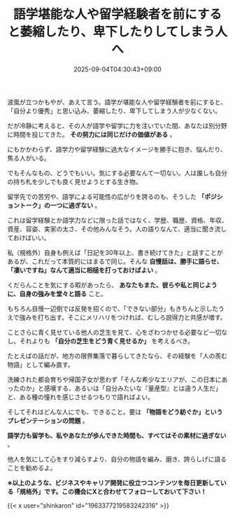 ﻿---
title: "語学堪能な人や留学経験者を前にすると萎縮したり、卑下したりしてしまう人へ"
date: 2025-09-04T04:30:43+09:00
draft: false
---

波風が立つかもやが、あえて言う。語学が堪能な人や留学経験者を前にすると、「自分より優秀」と思い込み、萎縮したり、卑下してしまう人が少なくない。

だが冷静に考えると、その人が語学や留学に力を注いでいた間、あなたは別分野に時間を投じてきた。 **その努力には同じだけの価値がある** 。

にもかかわらず、語学力や留学経験に過大なイメージを勝手に抱き、悩んだり、焦る人がいる。

でもそんなもの、どうでもいい。気にする必要なんて一切ない。人は誰しも自分の持ち札を少しでも良く見せようとする生き物。

留学先での苦労や、語学による可能性の広がりを誇るのも、そうした **「ポジショントーク」の一つに過ぎない** 。

これは留学経験とか語学力などに限った話ではなく、学歴、職歴、資格、年収、資産、容姿、実家の太さ、その他みんなそう。人の語りなんて、適当に聞き流しておけばいい。

私（規格外）自身も例えば「日記を30年以上、書き続けてきた」と話すことがあるが、これだって本質的にはまるで同じ。そんな **自慢話は、勝手に語らせ、「凄いですね」なんて適当に相槌を打っておけばよい** 。

くだらんことを気にする暇があったら、 **あなたもまた、彼らや私と同じように、自身の強みを堂々と語る** こと。

もちろん自慢一辺倒では反発を招くので、「できない部分」もきちんと示したうえで強みを打ち出す。そこにメリハリをつければ、むしろ説得力と共感が増す。

ことさらに青く見せている他人の芝生を見て、心をざわつかせる必要など一切なし。それよりも **「自分の芝生をどう青く見せるか」** を考えるべき。

たとえばの話だが、地方の限界集落で暮らしてきたなら、その経験を「人の羨む物語」として編み直す。

洗練された都会育ちや帰国子女が思わず「そんな希少なエリアが、この日本にあったのか」と感嘆する、あるいは「自分みたいな『量産型』とは違う人生だ」と、ある種の憧れを感じさせるつもりで語ればよい。

そしてそれはどんな人にでも、できること。要は **「物語をどう紡ぐか」というプレゼンテーションの問題** 。

 **語学力も留学も、私やあなたが歩んできた時間も、すべてはその素材に過ぎない** 。

他人を気にして心をすり減らすより、自分の物語を編み、磨き、誇らしげに語ることを勧めるよ。



**※以上のような、ビジネスやキャリア開発に役立つコンテンツを毎日更新している「規格外」です。この機会にXと合わせてフォローしておいて下さい！**



{{< x user="shinkaron" id="1963377219583242316" >}}